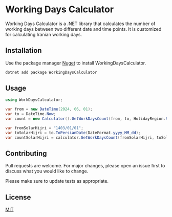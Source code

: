 # Working Days Calculator

Working Days Calculator is a .NET library that calculates the number of working days between two different date and time points. It is customized for calculating Iranian working days.

## Installation

Use the package manager [Nuget](https://www.nuget.org/packages/) to install WorkingDaysCalculator.

```bash
dotnet add package WorkingDaysCalculator
```

## Usage

``` c#
using WorkDaysCalculator;

var from = new DateTime(2024, 06, 01);
var to = DateTime.Now;
var count = new Calculator().GetWorkDaysCount(from, to, HolidayRegion.SolarHijri, HolidayRegion.LunarHijri);

var fromSolarHijri = "1403/01/01";
var toSolarHijri = to.ToPersianDate(DateFormat.yyyy_MM_dd);
var countSolarHijri = calculator.GetWorkDaysCount(fromSolarHijri, toSolarHijri, HolidayRegion.SolarHijri, HolidayRegion.LunarHijri);
```

## Contributing

Pull requests are welcome. For major changes, please open an issue first
to discuss what you would like to change.

Please make sure to update tests as appropriate.

## License

[MIT](https://choosealicense.com/licenses/mit/)
